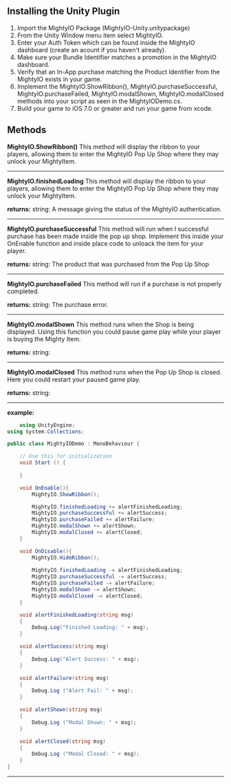 ## Installing the Unity Plugin ##
1. Import the MightyIO Package (MightyIO-Unity.unitypackage)
2. From the Unity Window menu item select MightyIO.
3. Enter your Auth Token which can be found inside the MightyIO dashboard (create an acount if you haven't already).
4. Make sure your Bundle Identifier matches a promotion in the MightyIO dashboard.
5. Verify that an In-App purchase matching the Product Identifier from the MightyIO exists in your game.
6. Implement the MightyIO.ShowRibbon(), MightyIO.purchaseSuccessful, MightyIO.purchaseFailed, MightyIO.modalShown, MightyIO.modalClosed methods into your script as seen in the MightyIODemo.cs.
6. Build your game to iOS 7.0 or greater and run your game from xcode.


Methods
-----

**MightyIO.ShowRibbon()**
This method will display the ribbon to your players, allowing them to enter the MightyIO Pop Up Shop where they may unlock your MightyItem.

---
**MightyIO.finishedLoading**
This method will display the ribbon to your players, allowing them to enter the MightyIO Pop Up Shop where they may unlock your MightyItem.

**returns:**
string: A message giving the status of the MightyIO authentication.

---

**MightyIO.purchaseSuccessful**
This method will run when I successful purchase has been made inside the pop up shop. Implement this inside your OnEnable function and inside place code to unloack the item for your player.

**returns:**
string: The product that was purchased from the Pop Up Shop

---

**MightyIO.purchaseFailed**
This method will run if a purchase is not properly completed.

**returns:**
string: The purchase error.

---

**MightyIO.modalShown**
This method runs when the Shop is being displayed.  Using this function you could pause game play while your player is buying the Mighty Item.

**returns:**
string: 

---

**MightyIO.modalClosed**
This method runs when the Pop Up Shop is closed.  Here you could restart your paused game play.

**returns:**
string: 

---



**example:**
```c#
    using UnityEngine;
using System.Collections;

public class MightyIODemo : MonoBehaviour {

	// Use this for initialization
	void Start () {
		
	}

	void OnEnable(){
		MightyIO.ShowRibbon();

		MightyIO.finishedLoading += alertFinishedLoading;
		MightyIO.purchaseSuccessful += alertSuccess;
		MightyIO.purchaseFailed += alertFailure;
        MightyIO.modalShown += alertShown;
        MightyIO.modalClosed += alertClosed;
	}

	void OnDisable(){
		MightyIO.HideRibbon();
	
		MightyIO.finishedLoading -= alertFinishedLoading;
		MightyIO.purchaseSuccessful -= alertSuccess;
		MightyIO.purchaseFailed -= alertFailure;
        MightyIO.modalShown -= alertShown;
        MightyIO.modalClosed -= alertClosed;
	}

	void alertFinishedLoading(string msg)
	{
		Debug.Log("Finished Loading: " + msg);
	}

	void alertSuccess(string msg)
	{
		Debug.Log("Alert Success: " + msg);
	}

	void alertFailure(string msg)
	{
		Debug.Log ("Alert Fail: " + msg);
	}

    void alertShown(string msg)
    {
        Debug.Log ("Modal Shown: " + msg);
    }

    void alertClosed(string msg)
    {
        Debug.Log ("Modal Closed: " + msg);
    }
}
```

___
